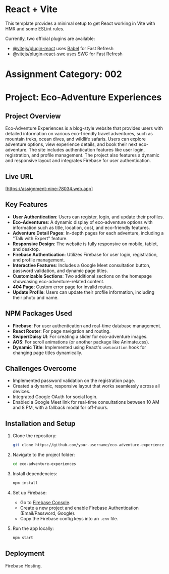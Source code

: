 # React + Vite

This template provides a minimal setup to get React working in Vite with HMR and some ESLint rules.

Currently, two official plugins are available:

- [@vitejs/plugin-react](https://github.com/vitejs/vite-plugin-react/blob/main/packages/plugin-react/README.md) uses [Babel](https://babeljs.io/) for Fast Refresh
- [@vitejs/plugin-react-swc](https://github.com/vitejs/vite-plugin-react-swc) uses [SWC](https://swc.rs/) for Fast Refresh

# Assignment Category: 002
# Project: Eco-Adventure Experiences

## Project Overview
Eco-Adventure Experiences is a blog-style website that provides users with detailed information on various eco-friendly travel adventures, such as mountain treks, ocean dives, and wildlife safaris. Users can explore adventure options, view experience details, and book their next eco-adventure. The site includes authentication features like user login, registration, and profile management. The project also features a dynamic and responsive layout and integrates Firebase for user authentication.

## Live URL
[https://assignment-nine-78034.web.app]

## Key Features
- **User Authentication**: Users can register, login, and update their profiles.
- **Eco-Adventures**: A dynamic display of eco-adventure options with information such as title, location, cost, and eco-friendly features.
- **Adventure Detail Pages**: In-depth pages for each adventure, including a "Talk with Expert" feature.
- **Responsive Design**: The website is fully responsive on mobile, tablet, and desktop.
- **Firebase Authentication**: Utilizes Firebase for user login, registration, and profile management.
- **Interactive Features**: Includes a Google Meet consultation button, password validation, and dynamic page titles.
- **Customizable Sections**: Two additional sections on the homepage showcasing eco-adventure-related content.
- **404 Page**: Custom error page for invalid routes.
- **Update Profile**: Users can update their profile information, including their photo and name.

## NPM Packages Used
- **Firebase**: For user authentication and real-time database management.
- **React Router**: For page navigation and routing.
- **Swiper/Daisy UI**: For creating a slider for eco-adventure images.
- **AOS**: For scroll animations (or another package like Animate.css).
- **Dynamic Title**: Implemented using React's `useLocation` hook for changing page titles dynamically.

## Challenges Overcome
- Implemented password validation on the registration page.
- Created a dynamic, responsive layout that works seamlessly across all devices.
- Integrated Google OAuth for social login.
- Enabled a Google Meet link for real-time consultations between 10 AM and 8 PM, with a fallback modal for off-hours.

## Installation and Setup

1. Clone the repository:
    ```bash
    git clone https://github.com/your-username/eco-adventure-experiences.git
    ```

2. Navigate to the project folder:
    ```bash
    cd eco-adventure-experiences
    ```

3. Install dependencies:
    ```bash
    npm install
    ```

4. Set up Firebase:
    - Go to [Firebase Console](https://console.firebase.google.com/).
    - Create a new project and enable Firebase Authentication (Email/Password, Google).
    - Copy the Firebase config keys into an `.env` file.

5. Run the app locally:
    ```bash
    npm start
    ```


## Deployment
Firebase Hosting.


